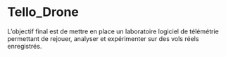 # Tello_Drone
L’objectif final est de mettre en place un laboratoire logiciel de télémétrie permettant de rejouer, analyser et expérimenter sur des vols réels enregistrés.
